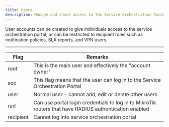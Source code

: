 ```yaml
---
title: Users
description: Manage and share access to the Service Orchestration Console, SLA reports, Notification policies and more
---
```


User accounts can be created to give individuals access to the service orchestration portal, or can be restricted to recipient roles such as notification policies, SLA reports, and VPN users.

---

| Flag | Remarks |
|------|---------|
| root | This is the main user and effectively the "account owner" |
| soc | This flag means that the user can log in to the Service Orchestration Portal |
| user | Normal user - cannot add, edit or delete other users |
| rad | Can use portal login credentials to log in to MikroTik routers that have RADIUS authentication enabled |
| recipient | Cannot log into service orchestration portal |
